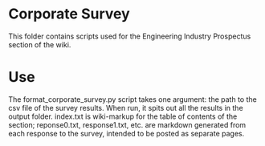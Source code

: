 Corporate Survey
==================

This folder contains scripts used for the Engineering Industry Prospectus section of the wiki.

Use
=====

The format_corporate_survey.py script takes one argument: the path to the csv file of the survey results.  When run, it spits out all the results in the output folder.  index.txt is wiki-markup for the table of contents of the section; reponse0.txt, response1.txt, etc. are markdown generated from each response to the survey, intended to be posted as separate pages.

